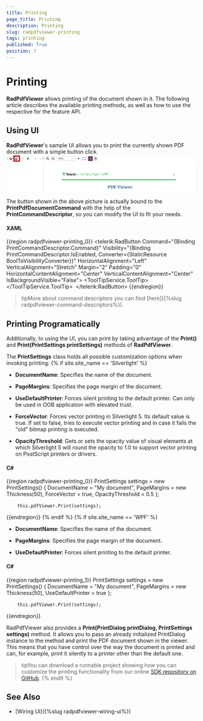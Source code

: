 ```yaml
---
title: Printing
page_title: Printing
description: Printing
slug: radpdfviewer-printing
tags: printing
published: True
position: 7
---
```


# Printing


__RadPdfViewer__ allows printing of the document shown in it. The following article describes the available printing methods, as well as how to use the respective for the feature API.
      

## Using UI

__RadPdfViewer__'s sample UI allows you to print the currently shown PDF document with a simple button click.
![Rad Pdf Viewer Printing 03](images/RadPdfViewer_Printing_03.png)

The button shown in the above picture is actually bound to the __PrintPdfDocumentCommand__ with the help of the __PrintCommandDescriptor__, so you can modify the UI to fit your needs.
        

#### __XAML__

{{region radpdfviewer-printing_0}}
	      <telerik:RadButton Command="{Binding PrintCommandDescriptor.Command}" Visibility="{Binding PrintCommandDescriptor.IsEnabled, Converter={StaticResource BoolToVisibilityConverter}}" HorizontalAlignment="Left" VerticalAlignment="Stretch" Margin="2" Padding="0" HorizontalContentAlignment="Center" VerticalContentAlignment="Center" IsBackgroundVisible="False">
	        <ToolTipService.ToolTip>
	          <TextBlock Text="Print" />
	        </ToolTipService.ToolTip>
	        <Image Source="/Telerik.Windows.Controls.FixedDocumentViewers;component/Images/printer.png" Stretch="None" />
	      </telerik:RadButton>
{{endregion}}


>tipMore about command descriptors you can find [here]({%slug radpdfviewer-command-descriptors%}).
          

## Printing Programatically

Additionally, to using the UI, you can print by taking advantage of the __Print()__ and __Print(PrintSettings printSettings)__ methods of __RadPdfViewer__. 

The __PrintSettings__ class holds all possible customization options when invoking printing:
{% if site.site_name == 'Silverlight' %}
* __DocumentName__: Specifies the name of the document.
              

* __PageMargins__: Specifies the page margin of the document.
              

* __UseDefaultPrinter__: Forces silent printing to the default printer. Can only be used in OOB application with elevated trust.
              

* __ForceVector__: Forces vector printing in Silverlight 5. Its default value is true. If set to false, tries to execute vector printing and in case it fails the "old" bitmap printing is executed.
    
* __OpacityThreshold__: Gets or sets the opacity value of visual elements at which Silverlight 5 will round the opacity to 1.0 to support vector printing on PostScript printers or drivers.
          

#### __C#__

{{region radpdfviewer-printing_0}}
	    PrintSettings settings = new PrintSettings()
	    {
	        DocumentName = "My document",
	        PageMargins = new Thickness(50),
	        ForceVector = true,
            OpacityThreshold = 0.5
	    };

	    this.pdfViewer.Print(settings);
{{endregion}}
{% endif %}
{% if site.site_name == 'WPF' %}

* __DocumentName__: Specifies the name of the document.
              

* __PageMargins__: Specifies the page margin of the document.
              

* __UseDefaultPrinter__: Forces silent printing to the default printer. 

#### __C#__

{{region radpdfviewer-printing_1}}
	    PrintSettings settings = new PrintSettings()
	    {
	        DocumentName = "My document",
	        PageMargins = new Thickness(50),
	        UseDefaultPrinter = true
	    };

	    this.pdfViewer.Print(settings);
{{endregion}}

RadPdfViewer also provides a __Print(PrintDialog printDialog, PrintSettings settings)__ method. It allows you to pass an already initialized PrintDialog instance to the method and print the PDF document shown in the viewer. This means that you have control over the way the document is printed and can, for example, print it silently to a printer other than the default one.

>tipYou can download a runnable project showing how you can customize the printing functionality from our online [SDK repository on GitHub](https://github.com/telerik/xaml-sdk/tree/master/PdfViewer/CustomPrinting).
{% endif %}


## See Also

 * [Wiring UI]({%slug radpdfviewer-wiring-ui%})
